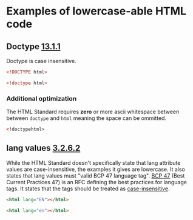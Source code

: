 # Examples of lowercase-able HTML code

## Doctype [13.1.1](https://html.spec.whatwg.org/multipage/syntax.html#the-doctype)

Doctype is case insensitive.

```html
<!DOCTYPE html>
```

```html
<!doctype html>
```

### Additional optimization

The HTML Standard requires **zero** or more ascii whitespace between between `doctype` and `html` meaning the space can be ommitted.

```html
<!doctypehtml>
```

## lang values [3.2.6.2](https://html.spec.whatwg.org/multipage/dom.html#the-lang-and-xml:lang-attributes)

While the HTML Standard doesn't specifically state that lang attribute values are case-insensitive, the examples it gives are lowercase. It also states that lang values must "valid BCP 47 language tag". [BCP 47](https://www.rfc-editor.org/info/bcp47) (Best Current Practices 47) is an RFC defining the best practices for language tags. It states that the tags should be treated as [case-insensitive](https://www.rfc-editor.org/rfc/pdfrfc/rfc4647.txt.pdf).

```html
<html lang="EN"></html>
```

```html
<html lang="en"></html>
```

